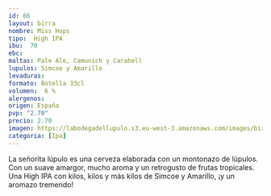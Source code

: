 ```yaml
--- 
id: 66
layout: birra
nombre: Miss Hops
tipo:  High IPA
ibu:  70
ebc:
maltas: Pale Ale, Camunich y Carahell
lupulos: Simcoe y Amarillo
levaduras: 
formato: Botella 33cl
volumen:  6 %
alergenos: 
origen: España
pvp: "2.70"
precio: 2.70
imagen: https://labodegadellupulo.s3.eu-west-3.amazonaws.com/images/birras/misshops.jpg
categoria: [Ipa]
---
```


La señorita lúpulo es una cerveza elaborada con un montonazo de lúpulos. Con un suave amargor, mucho aroma y un retrogusto de frutas tropicales. Una High IPA con kilos, kilos y más kilos de Simcoe y Amarillo, ¡y un aromazo tremendo!















